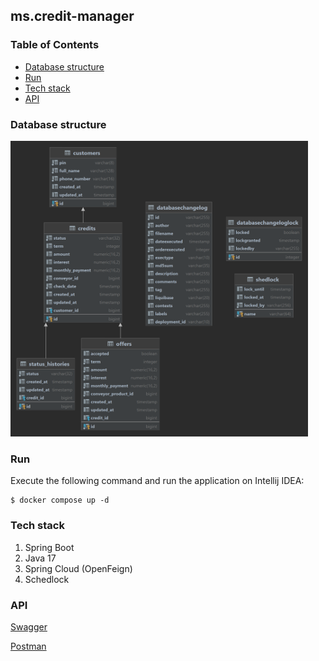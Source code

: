 ## ms.credit-manager

### Table of Contents

- [Database structure](#Database-structure)
- [Run](#Run)
- [Tech stack](#Tech-stack)
- [API](#API)

### Database structure

<img src="docs/db-diagram.png" width="476" height="473" alt="database diagram">

### Run

Execute the following command and run the application on Intellij IDEA:

```shell script
$ docker compose up -d
```

### Tech stack

1. Spring Boot
2. Java 17
3. Spring Cloud (OpenFeign)
4. Schedlock

### API

[Swagger](http://localhost:8080/swagger-ui/index.html)

[Postman](postman/postman-collection.json)